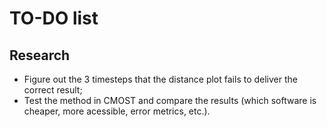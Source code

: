 # TO-DO list

## Research
* Figure out the 3 timesteps that the distance plot fails to deliver the correct result;
* Test the method in CMOST and compare the results (which software is cheaper, more acessible, error metrics, etc.).
